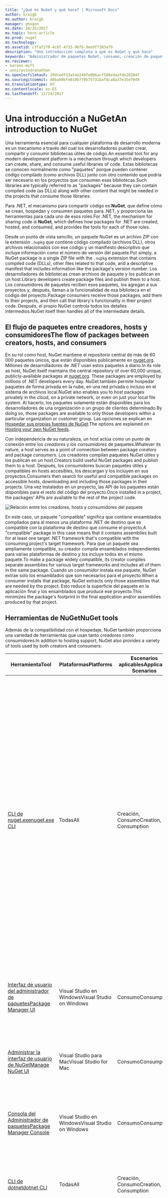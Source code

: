 ```yaml
---
title: "¿Qué es NuGet y qué hace? | Microsoft Docs"
author: kraigb
ms.author: kraigb
manager: ghogen
ms.date: 10/26/2017
ms.topic: hero-article
ms.prod: nuget
ms.technology: 
ms.assetid: c3faf278-4cbf-4733-96f6-9ee9f7203af9
description: "Una introducción completa a qué es NuGet y qué hace"
keywords: "Administrador de paquetes NuGet, consumo, creación de paquetes, hospedaje de paquetes"
ms.reviewer:
- karann-msft
- unniravindranathan
ms.openlocfilehash: 29dcedf33a54e249fe0b6acf588e4aafde28304f
ms.sourcegitcommit: d0ba99bfe019b779b75731bafdca8a37e35ef0d9
ms.translationtype: HT
ms.contentlocale: es-ES
ms.lasthandoff: 12/14/2017
---
```

# <a name="an-introduction-to-nuget"></a><span data-ttu-id="44646-105">Una introducción a NuGet</span><span class="sxs-lookup"><span data-stu-id="44646-105">An introduction to NuGet</span></span>

<span data-ttu-id="44646-106">Una herramienta esencial para cualquier plataforma de desarrollo moderna es un mecanismo a través del cual los desarrolladores pueden crear, compartir y consumir bibliotecas útiles de código.</span><span class="sxs-lookup"><span data-stu-id="44646-106">An essential tool for any modern development platform is a mechanism through which developers can create, share, and consume useful libraries of code.</span></span> <span data-ttu-id="44646-107">Estas bibliotecas se conocen normalmente como "paquetes" porque pueden contener código compilado (como archivos DLL) junto con otro contenido que podría ser necesario en los proyectos que consumen esas bibliotecas.</span><span class="sxs-lookup"><span data-stu-id="44646-107">Such libraries are typically referred to as "packages" because they can contain compiled code (as DLLs) along with other content that might be needed in the projects that consume those libraries.</span></span>

<span data-ttu-id="44646-108">Para .NET, el mecanismo para compartir código es **NuGet**, que define cómo se crean, hospedan y consumen paquetes para .NET, y proporciona las herramientas para cada uno de esos roles.</span><span class="sxs-lookup"><span data-stu-id="44646-108">For .NET, the mechanism for sharing code is **NuGet**, which defines how packages for .NET are created, hosted, and consumed, and provides the tools for each of those roles.</span></span> 

<span data-ttu-id="44646-109">Desde un punto de vista sencillo, un paquete NuGet es un archivo ZIP con la extensión `.nupkg` que contiene código compilado (archivos DLL), otros archivos relacionados con ese código y un manifiesto descriptivo que incluye información como el número de versión del paquete.</span><span class="sxs-lookup"><span data-stu-id="44646-109">Put simply, a NuGet package is a single ZIP file with the `.nupkg` extension that contains compiled code (DLLs), other files related to that code, and a descriptive manifest that includes information like the package's version number.</span></span> <span data-ttu-id="44646-110">Los desarrolladores de bibliotecas crean archivos de paquete y los publican en un host.</span><span class="sxs-lookup"><span data-stu-id="44646-110">Library developers create package files and publish them to a host.</span></span> <span data-ttu-id="44646-111">Los consumidores de paquetes reciben esos paquetes, los agregan a sus proyectos y, después, llaman a la funcionalidad de esa biblioteca en el código del proyecto.</span><span class="sxs-lookup"><span data-stu-id="44646-111">Package consumers receive those packages, add them to their projects, and then call that library's functionality in their project code.</span></span> <span data-ttu-id="44646-112">Después, el propio NuGet controla todos los detalles intermedios.</span><span class="sxs-lookup"><span data-stu-id="44646-112">NuGet itself then handles all of the intermediate details.</span></span>

## <a name="the-flow-of-packages-between-creators-hosts-and-consumers"></a><span data-ttu-id="44646-113">El flujo de paquetes entre creadores, hosts y consumidores</span><span class="sxs-lookup"><span data-stu-id="44646-113">The flow of packages between creators, hosts, and consumers</span></span>

<span data-ttu-id="44646-114">En su rol como host, NuGet mantiene el repositorio central de más de 60 000 paquetes únicos, que están disponibles públicamente en [nuget.org](https://www.nuget.org). Millones de desarrolladores de .NET usan estos paquetes a diario.</span><span class="sxs-lookup"><span data-stu-id="44646-114">In its role as host, NuGet itself maintains the central repository of over 60,000 unique, publicly-available packages at [nuget.org](https://www.nuget.org). These packages are employed by millions of .NET developers every day.</span></span> <span data-ttu-id="44646-115">NuGet también permite hospedar paquetes de forma privada en la nube, en una red privada o incluso en el sistema de archivos local.</span><span class="sxs-lookup"><span data-stu-id="44646-115">NuGet also enables you to host packages privately in the cloud, on a private network, or even on just your local file system.</span></span> <span data-ttu-id="44646-116">Al hacerlo, los paquetes solamente están disponibles para los desarrolladores de una organización o un grupo de clientes determinado.</span><span class="sxs-lookup"><span data-stu-id="44646-116">By doing so, those packages are available to only those developers within a particular organization or customer group.</span></span> <span data-ttu-id="44646-117">Las opciones se explican en [Hospedar sus propias fuentes de NuGet](Hosting-Packages/Overview.md).</span><span class="sxs-lookup"><span data-stu-id="44646-117">The options are explained on [Hosting your own NuGet feeds](Hosting-Packages/Overview.md).</span></span>

<span data-ttu-id="44646-118">Con independencia de su naturaleza, un host actúa como un punto de conexión entre los *creadores* y los *consumidores* de paquetes.</span><span class="sxs-lookup"><span data-stu-id="44646-118">Whatever its nature, a host serves as a point of connection between package *creators* and package *consumers*.</span></span> <span data-ttu-id="44646-119">Los creadores compilan paquetes NuGet útiles y los publican en un host.</span><span class="sxs-lookup"><span data-stu-id="44646-119">Creators build useful NuGet packages and publish them to a host.</span></span> <span data-ttu-id="44646-120">Después, los consumidores buscan paquetes útiles y compatibles en hosts accesibles, los descargan y los incluyen en sus proyectos.</span><span class="sxs-lookup"><span data-stu-id="44646-120">Consumers then search for useful and compatible packages on accessible hosts, downloading and including those packages in their projects.</span></span> <span data-ttu-id="44646-121">Una vez instalados en un proyecto, las API de los paquetes están disponibles para el resto del código del proyecto.</span><span class="sxs-lookup"><span data-stu-id="44646-121">Once installed in a project, the packages' APIs are available to the rest of the project code.</span></span>

![Relación entre los creadores, hosts y consumidores del paquete](media/nuget-roles.png)

<span data-ttu-id="44646-123">En este caso, un paquete "compatible" significa que contiene ensamblados compilados para al menos una plataforma .NET de destino que es compatible con la plataforma de destino que consume el proyecto.</span><span class="sxs-lookup"><span data-stu-id="44646-123">A "compatible" package in this case means that it contains assemblies built for at least one target .NET framework that's compatible with the consuming project's target framework.</span></span> <span data-ttu-id="44646-124">Para que un paquete sea ampliamente compatible, su creador compila ensamblados independientes para varias plataformas de destino y los incluye todos en el mismo paquete.</span><span class="sxs-lookup"><span data-stu-id="44646-124">To make a package widely compatible, its creator compiles separate assemblies for various target frameworks and includes all of them in the same package.</span></span> <span data-ttu-id="44646-125">Cuando un consumidor instala ese paquete, NuGet extrae solo los ensamblados que son necesarios para el proyecto.</span><span class="sxs-lookup"><span data-stu-id="44646-125">When a consumer installs that package, NuGet extracts only those assemblies that are needed by the project.</span></span> <span data-ttu-id="44646-126">Esto reduce la superficie del paquete en la aplicación final y los ensamblados que produce ese proyecto.</span><span class="sxs-lookup"><span data-stu-id="44646-126">This minimizes the package's footprint in the final application and/or assemblies produced by that project.</span></span>

## <a name="nuget-tools"></a><span data-ttu-id="44646-127">Herramientas de NuGet</span><span class="sxs-lookup"><span data-stu-id="44646-127">NuGet tools</span></span>

<span data-ttu-id="44646-128">Además de la compatibilidad con el hospedaje, NuGet también proporciona una variedad de herramientas que usan tanto creadores como consumidores:</span><span class="sxs-lookup"><span data-stu-id="44646-128">In addition to hosting support, NuGet also provides a variety of tools used by both creators and consumers:</span></span>

| <span data-ttu-id="44646-129">Herramienta</span><span class="sxs-lookup"><span data-stu-id="44646-129">Tool</span></span> | <span data-ttu-id="44646-130">Plataformas</span><span class="sxs-lookup"><span data-stu-id="44646-130">Platforms</span></span> | <span data-ttu-id="44646-131">Escenarios aplicables</span><span class="sxs-lookup"><span data-stu-id="44646-131">Applicable Scenarios</span></span> | <span data-ttu-id="44646-132">Descripción</span><span class="sxs-lookup"><span data-stu-id="44646-132">Description</span></span> |
| --- | --- | --- | --- |
| [<span data-ttu-id="44646-133">CLI de nuget.exe</span><span class="sxs-lookup"><span data-stu-id="44646-133">nuget.exe CLI</span></span>](Tools/nuget-exe-CLI-Reference.md) | <span data-ttu-id="44646-134">Todas</span><span class="sxs-lookup"><span data-stu-id="44646-134">All</span></span> | <span data-ttu-id="44646-135">Creación, Consumo</span><span class="sxs-lookup"><span data-stu-id="44646-135">Creation, Consumption</span></span> | <span data-ttu-id="44646-136">Proporciona todas las funcionalidades de NuGet, con algunos comandos que se aplican de forma específica a los creadores del paquete, otros solo a los consumidores y otros a ambos.</span><span class="sxs-lookup"><span data-stu-id="44646-136">Provides all NuGet capabilities, with some commands applying specifically to package creators, some applying only to consumers, and others applying to both.</span></span> <span data-ttu-id="44646-137">Por ejemplo, los creadores de paquetes usan el comando `nuget pack` para crear un paquete a partir de varios ensamblados y archivos relacionados, los consumidores de paquetes usan `nuget install` para incluir los paquetes en un proyecto y todos usan `nuget config` para establecer variables de configuración de NuGet.</span><span class="sxs-lookup"><span data-stu-id="44646-137">For example, package creators use the `nuget pack` command to create a package from various assemblies and related files, package consumers use `nuget install` to include packages in a project, and everyone uses `nuget config` to set NuGet configuration variables.</span></span>  |
| [<span data-ttu-id="44646-138">Interfaz de usuario del administrador de paquetes</span><span class="sxs-lookup"><span data-stu-id="44646-138">Package Manager UI</span></span>](Tools/Package-Manager-UI.md) | <span data-ttu-id="44646-139">Visual Studio en Windows</span><span class="sxs-lookup"><span data-stu-id="44646-139">Visual Studio on Windows</span></span> | <span data-ttu-id="44646-140">Consumo</span><span class="sxs-lookup"><span data-stu-id="44646-140">Consumption</span></span> | <span data-ttu-id="44646-141">Proporciona una interfaz de usuario fácil de usar para instalar y administrar paquetes en proyectos de .NET.</span><span class="sxs-lookup"><span data-stu-id="44646-141">Provides an easy-to-use UI for installing and managing packages in .NET projects.</span></span> | 
| [<span data-ttu-id="44646-142">Administrar la interfaz de usuario de NuGet</span><span class="sxs-lookup"><span data-stu-id="44646-142">Manage NuGet UI</span></span>](https://docs.microsoft.com/visualstudio/mac/nuget-walkthrough) | <span data-ttu-id="44646-143">Visual Studio para Mac</span><span class="sxs-lookup"><span data-stu-id="44646-143">Visual Studio for Mac</span></span> | <span data-ttu-id="44646-144">Consumo</span><span class="sxs-lookup"><span data-stu-id="44646-144">Consumption</span></span> | <span data-ttu-id="44646-145">Proporciona una interfaz de usuario fácil de usar para instalar y administrar paquetes en proyectos de .NET.</span><span class="sxs-lookup"><span data-stu-id="44646-145">Provide an easy-to-use UI for installing and managing packages in .NET projects.</span></span> |
| [<span data-ttu-id="44646-146">Consola del Administrador de paquetes</span><span class="sxs-lookup"><span data-stu-id="44646-146">Package Manager Console</span></span>](Tools/Package-Manager-Console.md) | <span data-ttu-id="44646-147">Visual Studio en Windows</span><span class="sxs-lookup"><span data-stu-id="44646-147">Visual Studio on Windows</span></span> | <span data-ttu-id="44646-148">Consumo</span><span class="sxs-lookup"><span data-stu-id="44646-148">Consumption</span></span> | <span data-ttu-id="44646-149">Proporciona [comandos de PowerShell](Tools/Powershell-Reference.md) para instalar y administrar paquetes en proyectos de .NET.</span><span class="sxs-lookup"><span data-stu-id="44646-149">Provides [PowerShell commands](Tools/Powershell-Reference.md) for installing and managing packages in .NET projects.</span></span> | 
| [<span data-ttu-id="44646-150">CLI de dotnet</span><span class="sxs-lookup"><span data-stu-id="44646-150">dotnet CLI</span></span>](Tools/dotnet-Commands.md) | <span data-ttu-id="44646-151">Todas</span><span class="sxs-lookup"><span data-stu-id="44646-151">All</span></span> | <span data-ttu-id="44646-152">Creación, Consumo</span><span class="sxs-lookup"><span data-stu-id="44646-152">Creation, Consumption</span></span> | <span data-ttu-id="44646-153">Proporciona determinadas características de la CLI de NuGet directamente en la cadena de herramientas de .NET Core.</span><span class="sxs-lookup"><span data-stu-id="44646-153">Provides certain NuGet CLI capabilities directly within the .NET Core toolchain.</span></span> |
| [<span data-ttu-id="44646-154">MSBuild</span><span class="sxs-lookup"><span data-stu-id="44646-154">MSBuild</span></span>](Schema/msbuild-targets.md) | <span data-ttu-id="44646-155">Windows</span><span class="sxs-lookup"><span data-stu-id="44646-155">Windows</span></span> | <span data-ttu-id="44646-156">Creación, Consumo</span><span class="sxs-lookup"><span data-stu-id="44646-156">Creation, Consumption</span></span> | <span data-ttu-id="44646-157">Proporciona la capacidad de crear y restaurar los paquetes que se usan en un proyecto directamente a través de la cadena de herramientas de MSBuild.</span><span class="sxs-lookup"><span data-stu-id="44646-157">Provides the ability to create packages and restore packages used in a project directly through the MSBuild toolchain.</span></span> |

<span data-ttu-id="44646-158">Como puede ver, las herramientas con las que se trabaja con NuGet dependen en gran medida de si se crean (y publican) paquetes o se consumen, y de la plataforma en la que se trabaja.</span><span class="sxs-lookup"><span data-stu-id="44646-158">As you can see, the tools with which you work with NuGet depend greatly on whether you're creating (and publishing) packages or consuming them, and the platform you're working on.</span></span> <span data-ttu-id="44646-159">Encontrará detalles más concretos en los temas [Flujo de trabajo de creación de paquetes](Create-Packages/Overview-and-Workflow.md) y [Flujo de trabajo de consumo de paquetes](Consume-Packages/Overview-and-Workflow.md), junto con otros temas en esas secciones.</span><span class="sxs-lookup"><span data-stu-id="44646-159">More specific details can be found in the [Package creation workflow](Create-Packages/Overview-and-Workflow.md) and [Package consumption workflow](Consume-Packages/Overview-and-Workflow.md) topics, along with other topics in those sections.</span></span> 

<span data-ttu-id="44646-160">Los creadores de paquetes también suelen ser consumidores, dado que se basan en la funcionalidad que existe en otros paquetes NuGet.</span><span class="sxs-lookup"><span data-stu-id="44646-160">Package creators are typically also consumers, as they build on top of functionality that exists in other NuGet packages.</span></span> <span data-ttu-id="44646-161">Y esos paquetes, por supuesto, pueden a su vez depender de otros.</span><span class="sxs-lookup"><span data-stu-id="44646-161">And those packages, of course, may in turn depend on still others.</span></span>

## <a name="managing-dependencies"></a><span data-ttu-id="44646-162">Administración de dependencias</span><span class="sxs-lookup"><span data-stu-id="44646-162">Managing dependencies</span></span>

<span data-ttu-id="44646-163">La capacidad para basarse en el trabajo de otros usuarios con facilidad es uno de los aspectos que hace que un sistema de administración de paquetes sea tan eficaz.</span><span class="sxs-lookup"><span data-stu-id="44646-163">The ability to easily build on the work of others is one of the things that makes a package management system so powerful.</span></span> <span data-ttu-id="44646-164">En consecuencia, gran parte de lo que hace NuGet consiste en administrar ese árbol o "gráfico" de dependencias en nombre del proyecto.</span><span class="sxs-lookup"><span data-stu-id="44646-164">Accordingly, much of what NuGet does is managing that dependency tree or "graph" on behalf of your project.</span></span> <span data-ttu-id="44646-165">Dicho simplemente, solo se tiene que preocupar por los paquetes que use directamente en un proyecto.</span><span class="sxs-lookup"><span data-stu-id="44646-165">Simply said, you need only concern yourself with those packages that you're directly using in a project.</span></span> <span data-ttu-id="44646-166">Si alguno de esos paquetes consume otros paquetes (que pueden consumir paquetes), NuGet se encarga de todas esas dependencias de nivel inferior.</span><span class="sxs-lookup"><span data-stu-id="44646-166">If any of those packages themselves consume other packages (which can consume packages), NuGet takes care of all those down-level dependencies.</span></span>

<span data-ttu-id="44646-167">En la imagen siguiente se muestra un proyecto que depende de cinco paquetes que, a su vez, dependen de otros varios.</span><span class="sxs-lookup"><span data-stu-id="44646-167">The following image shows a project that depends on five packages, which in turn depend on a number of others.</span></span>  

![Un gráfico de dependencias de NuGet de ejemplo para un proyecto de .NET](media/dependency-graph.png)

<span data-ttu-id="44646-169">Tenga en cuenta que algunos paquetes aparecen varias veces en el gráfico de dependencias.</span><span class="sxs-lookup"><span data-stu-id="44646-169">Notice that some packages appear multiple times in the dependency graph.</span></span> <span data-ttu-id="44646-170">Por ejemplo, hay tres consumidores diferentes del paquete B, y es posible que cada consumidor también especifique una versión diferente de ese paquete (no se muestra).</span><span class="sxs-lookup"><span data-stu-id="44646-170">For example, there are three different consumers of package B, and each consumer might also specify a different version for that package (not shown).</span></span> <span data-ttu-id="44646-171">Como se trata de algo frecuente, afortunadamente NuGet se encarga del trabajo duro de determinar exactamente qué versión del paquete B satisface a todos sus consumidores.</span><span class="sxs-lookup"><span data-stu-id="44646-171">Because this is a common occurrence, NuGet fortunately does all the hard work to determine exactly which version of package B satisfies all its consumers.</span></span> <span data-ttu-id="44646-172">Después, NuGet hace lo mismo con todos los demás paquetes, con independencia de la profundidad que alcance el gráfico de dependencias.</span><span class="sxs-lookup"><span data-stu-id="44646-172">NuGet then does the same for all other packages, no matter how deep the dependency graph becomes.</span></span>

<span data-ttu-id="44646-173">Para obtener más información sobre cómo realiza NuGet este servicio, vea [Resolución de dependencias](Consume-Packages/Dependency-Resolution.md).</span><span class="sxs-lookup"><span data-stu-id="44646-173">For more details on how NuGet performs this service, see [Dependency resolution](Consume-Packages/Dependency-Resolution.md).</span></span>

## <a name="tracking-references-and-restoring-packages"></a><span data-ttu-id="44646-174">Seguimiento de referencias y restauración de paquetes</span><span class="sxs-lookup"><span data-stu-id="44646-174">Tracking references and restoring packages</span></span>

<span data-ttu-id="44646-175">Dado que los proyectos se pueden mover fácilmente entre los equipos de los desarrolladores, repositorios de control de código fuente, servidores de compilación, etc., no resulta práctico mantener los ensamblados binarios de los paquetes NuGet enlazados directamente a un proyecto.</span><span class="sxs-lookup"><span data-stu-id="44646-175">Because projects can easily move between developer computers, source control repositories, build servers, and so forth, it's highly impractical to keep binary assemblies from NuGet packages directly bound to a project.</span></span> <span data-ttu-id="44646-176">Esto no solo sobredimensionaría innecesariamente cada copia del proyecto (y, por tanto, se desaprovecharía el espacio en los repositorios de control de código fuente), sino que también sería muy difícil actualizar los archivos binarios del paquete a versiones más recientes dado que se tendría que hacer en todas las copias del proyecto.</span><span class="sxs-lookup"><span data-stu-id="44646-176">Not only would this make each copy of the project unnecessarily bloated (and thereby waste space in source control repositories), it would also make it very difficult to update package binaries to newer versions as this would have to be done across all copies of the project.</span></span> 

<span data-ttu-id="44646-177">En su lugar, NuGet simplemente mantiene una lista de referencias de los paquetes de los que depende un proyecto (incluidas las dependencias de nivel superior e inferior) y proporciona los medios para restaurar todos los paquetes a los que se hace referencia previa solicitud, como se describe en [Restauración de paquetes](Consume-Packages/Package-Restore.md).</span><span class="sxs-lookup"><span data-stu-id="44646-177">Instead, NuGet simply maintains a reference list of the packages upon which a project depends (including both top-level and down-level dependencies), and provides the means to restore all referenced packages upon request as described on [Package restore](Consume-Packages/Package-Restore.md).</span></span> <span data-ttu-id="44646-178">Es decir, siempre que se instala un paquete de algún host en un proyecto, NuGet registra el identificador y el número de versión del paquete en esta lista de referencias.</span><span class="sxs-lookup"><span data-stu-id="44646-178">That is, whenever you install a package from some host into a project, NuGet records the package identifier and version number in this reference list.</span></span> <span data-ttu-id="44646-179">(Al desinstalar un paquete, evidentemente se quita de la lista).</span><span class="sxs-lookup"><span data-stu-id="44646-179">(Uninstalling a package, of course, removes it from the list.)</span></span> 

![Una lista de referencias de NuGet se crea al instalar el paquete y se puede usar para restaurar los paquetes en otro lugar](media/nuget-restore.png)

<span data-ttu-id="44646-181">Solo con la lista de referencias, NuGet puede volver a instalar (es decir, restaurar) todos los paquetes de hosts públicos y privados en cualquier momento posterior.</span><span class="sxs-lookup"><span data-stu-id="44646-181">With only the reference list, NuGet can then reinstall&mdash;that is, restore&mdash;all of those packages from public and/or private hosts at any later time.</span></span> <span data-ttu-id="44646-182">(Por esta razón, en nuget.org no se permite la eliminación permanente de los paquetes publicados, aunque se pueden ocultar; vea [Eliminación de paquetes](Policies/deleting-packages.md)). Al confirmar un proyecto en el control de código fuente o compartirlo de alguna otra manera, solo es necesario incluir la lista de referencias, no los archivos binarios del paquete (vea [Paquetes y control de código fuente](Consume-Packages/Packages-and-Source-Control.md)).</span><span class="sxs-lookup"><span data-stu-id="44646-182">(For this reason, nuget.org does not allow permanent deletion of published packages, although they can be hidden; see [Deleting packages](Policies/deleting-packages.md).) When committing a project to source control, or sharing it in some other way, you need only include the reference list and need not include any package binaries (see [Packages and source control](Consume-Packages/Packages-and-Source-Control.md).)</span></span>

<span data-ttu-id="44646-183">El equipo que recibe un proyecto, como un servidor de compilación que obtiene una copia del proyecto como parte de un sistema de implementación automatizada, simplemente solicita a NuGet que restaure las dependencias cuando sea necesario.</span><span class="sxs-lookup"><span data-stu-id="44646-183">The computer that receives a project, such as a build server obtaining a copy of the project as part of an automated deployment system, simply asks NuGet to restore dependencies whenever they're needed.</span></span> <span data-ttu-id="44646-184">Los sistemas de compilación como Visual Studio Team Services proporcionan pasos de "restauración de NuGet" para este propósito exacto.</span><span class="sxs-lookup"><span data-stu-id="44646-184">Build systems like Visual Studio Team Services provide "NuGet restore" steps for this exact purpose.</span></span> <span data-ttu-id="44646-185">De forma similar, cuando los desarrolladores obtienen una copia de un proyecto (por ejemplo al clonar un repositorio) y después lo abren en Visual Studio y ejecutan una compilación, Visual Studio restaura automáticamente los paquetes NuGet necesarios.</span><span class="sxs-lookup"><span data-stu-id="44646-185">Similarly, when developers obtain a copy of a project (as when cloning a repository) then open the project in Visual Studio and run a build, Visual Studio automatically restores the necessary NuGet packages.</span></span> <span data-ttu-id="44646-186">Los desarrolladores también pueden indicar a NuGet que restaure paquetes en cualquier momento mediante el comando de la CLI `nuget restore` o el cmdlet `Install-Package` en la consola del Administrador de paquetes.</span><span class="sxs-lookup"><span data-stu-id="44646-186">Developers can also tell NuGet to restore packages at any time using the `nuget restore` CLI command or the `Install-Package` cmdlet in the Package Manager Console.</span></span>

<span data-ttu-id="44646-187">Claramente, el rol principal de NuGet que interesa a los desarrolladores es que mantenga esa lista de referencias en nombre del proyecto y que proporcione los medios para restaurar de forma eficaz (y actualizar) los paquetes a los que se hace referencia.</span><span class="sxs-lookup"><span data-stu-id="44646-187">Clearly, then, NuGet's primary role where developers are concerned is maintaining that reference list on behalf of your project and providing the means to efficiently restore (and update) those referenced packages.</span></span>

<span data-ttu-id="44646-188">La forma exacta en la que esto ocurre ha evolucionado durante las distintas versiones de NuGet, generando varios *formatos de administración de paquetes*, como se denominan:</span><span class="sxs-lookup"><span data-stu-id="44646-188">How this exactly happens has evolved over the different versions of NuGet, resulting in several *package management formats*, as they're called:</span></span>

- <span data-ttu-id="44646-189">[`packages.config`](Schema/packages-config.md): *(NuGet 1.0 y versiones posteriores)* un archivo XML que mantiene una lista plana de todas las dependencias del proyecto, incluidas las dependencias de otros paquetes instalados.</span><span class="sxs-lookup"><span data-stu-id="44646-189">[`packages.config`](Schema/packages-config.md): *(NuGet 1.0+)* An XML file that maintains a flat list of all dependencies in the project, including the dependencies of other installed packages.</span></span> 
- <span data-ttu-id="44646-190">[`project.json`](Schema/project-json.md): *(NuGet 3.0 y versiones posteriores)* un archivo JSON que mantiene una lista de las dependencias del proyecto con un gráfico de paquetes general en un archivo asociado, `project.lock.json`.</span><span class="sxs-lookup"><span data-stu-id="44646-190">[`project.json`](Schema/project-json.md): *(NuGet 3.0+)* A JSON file that maintains a list of the project's dependencies with an overall package graph in an associated file, `project.lock.json`.</span></span> <span data-ttu-id="44646-191">Esta estructura proporciona mejor rendimiento que `packages.config`, como se describe en [Resolución de dependencias](Consume-Packages/Dependency-Resolution.md), incluida la restauración transitiva, pero se ha reemplazado de forma general por PackageReference como se muestra a continuación.</span><span class="sxs-lookup"><span data-stu-id="44646-191">This structure provides improved performance over `packages.config` as described on [Dependency Resolution](Consume-Packages/Dependency-Resolution.md), including transitive restore, but has itself been generally superseded by PackageReference below.</span></span>
- <span data-ttu-id="44646-192">[Referencias de paquetes en archivos de proyecto](Consume-Packages/Package-References-in-Project-Files.md) (también conocido como "PackageReference") | *(NuGet 4.0 y versiones posteriores)* mantiene una lista de las dependencias de nivel superior de un proyecto directamente en el archivo de proyecto, por lo que no se necesita un archivo independiente.</span><span class="sxs-lookup"><span data-stu-id="44646-192">[Package references in project files](Consume-Packages/Package-References-in-Project-Files.md) (also known as "PackageReference") | *(NuGet 4.0+)* Maintains a list of a project's top-level dependencies directly within the project file, so no separate file is needed.</span></span> <span data-ttu-id="44646-193">Un archivo asociado, `project.assets.json`, se genera de forma dinámica como `project.lock.json` para administrar el gráfico de dependencias general.</span><span class="sxs-lookup"><span data-stu-id="44646-193">An associated file, `project.assets.json`, is dynamically generated like `project.lock.json` to manage the overall dependency graph.</span></span>

<span data-ttu-id="44646-194">El formato de administración de paquetes que se usa en un proyecto determinado depende del tipo de proyecto y la versión disponible de NuGet y Visual Studio.</span><span class="sxs-lookup"><span data-stu-id="44646-194">Which package management format is employed in any given project depends on the project type, and the available version of NuGet and Visual Studio.</span></span> <span data-ttu-id="44646-195">Para comprobar qué formato se usa, solo hay que buscar `packages.config` o `project.json` en la raíz del proyecto después de instalar el primer paquete.</span><span class="sxs-lookup"><span data-stu-id="44646-195">To check what format is being used, simply look for `packages.config` or `project.json` in the project root after installing your first package.</span></span> <span data-ttu-id="44646-196">Si no ve ninguno de esos archivos, busque directamente un elemento &lt;PackageReference&gt; en el archivo de proyecto.</span><span class="sxs-lookup"><span data-stu-id="44646-196">If you don't see either file, look in the project file directly for a &lt;PackageReference&gt;element.</span></span>

<span data-ttu-id="44646-197">En Visual Studio 2017, por ejemplo, en la mayoría de tipos de proyecto se usa `packages.config` excepto para proyectos de C# y .NET Core para UWP en los que se usa PackageReference.</span><span class="sxs-lookup"><span data-stu-id="44646-197">In Visual Studio 2017, for example, most project types use `packages.config` except for UWP C# and .NET Core projects which use PackageReference.</span></span> 

## <a name="what-else-does-nuget-do"></a><span data-ttu-id="44646-198">¿Qué más hace NuGet?</span><span class="sxs-lookup"><span data-stu-id="44646-198">What else does NuGet do?</span></span>

<span data-ttu-id="44646-199">Para resumir lo que se ha descrito hasta ahora, NuGet proporciona (en su rol de hospedaje) el repositorio central nuget.org y admite el hospedaje privado.</span><span class="sxs-lookup"><span data-stu-id="44646-199">To summarize what we've covered so far, NuGet provides (in its hosting role) the central nuget.org repository and supports private hosting.</span></span> <span data-ttu-id="44646-200">NuGet proporciona a los desarrolladores las herramientas que necesitan para crear, publicar y consumir paquetes.</span><span class="sxs-lookup"><span data-stu-id="44646-200">NuGet provides the tools developers need for creating, publishing, and consuming packages.</span></span> <span data-ttu-id="44646-201">Y lo más importante, NuGet mantiene una lista de referencias de los paquetes que se usan en un proyecto y permite restaurar y actualizar los paquetes de esa lista.</span><span class="sxs-lookup"><span data-stu-id="44646-201">And most importantly, NuGet maintains a reference list of packages used in a project and the ability to restore and update those packages from that list.</span></span>

<span data-ttu-id="44646-202">Para que estos procesos funcionen de forma eficaz, NuGet realiza algunas optimizaciones en segundo plano.</span><span class="sxs-lookup"><span data-stu-id="44646-202">To make these processes work efficiently, NuGet does some behind-the-scenes optimizations.</span></span> <span data-ttu-id="44646-203">En concreto, NuGet administra la caché de paquetes de todo el equipo y la específica del proyecto para tener acceso directo a la instalación y reinstalación.</span><span class="sxs-lookup"><span data-stu-id="44646-203">Most notably, NuGet manages both computer-wide and project-specific package caches to shortcut installation and reinstallation.</span></span> <span data-ttu-id="44646-204">En lo referente a la caché de todo el equipo, todos los paquetes que se descargan e instalan en un proyecto se almacenan en la memoria caché, para que al instalar el mismo paquete en otro proyecto no sea necesario volver a descargarlo.</span><span class="sxs-lookup"><span data-stu-id="44646-204">Where the computer-wide cache is concerned, any package that you download and install in a project is stored in the cache, such that installing the same package in another project doesn't have to download it again.</span></span> <span data-ttu-id="44646-205">Esto es muy útil cuando se restaura con frecuencia un número mayor de paquetes, por ejemplo en un servidor de compilación.</span><span class="sxs-lookup"><span data-stu-id="44646-205">This is clearly very helpful when you're frequently restoring a larger number of packages, as on a build server.</span></span> <span data-ttu-id="44646-206">Para obtener más información sobre el mecanismo y cómo usarlo, vea [Administración de la caché NuGet](Consume-Packages/Managing-the-Nuget-Cache.md).</span><span class="sxs-lookup"><span data-stu-id="44646-206">For more details on the mechanism and how to work with it, see [Managing the NuGet cache](Consume-Packages/Managing-the-Nuget-Cache.md).</span></span>

<span data-ttu-id="44646-207">Dentro de un proyecto individual, NuGet realiza mucho trabajo para administrar el gráfico de dependencias general.</span><span class="sxs-lookup"><span data-stu-id="44646-207">Within an individual project, NuGet does a lot of work to manage the overall dependency graph.</span></span> <span data-ttu-id="44646-208">(Cuando se usa `project.json` o &lt;PackageReference&gt;, NuGet mantiene esa información en un archivo secundario denominado `project.lock.json` y `project.assets.json`, respectivamente). De nuevo, esto incluye la resolución de varias referencias a las distintas versiones del mismo paquete.</span><span class="sxs-lookup"><span data-stu-id="44646-208">(When using `project.json` or &lt;PackageReference&gt;, NuGet keeps that information in a secondary file called `project.lock.json` and `project.assets.json`, respectively.) This again includes resolving multiple references to different versions of the same package.</span></span>

<span data-ttu-id="44646-209">Es decir, es bastante común que un proyecto dependa de uno o varios paquetes que, a su vez, tienen las mismas dependencias.</span><span class="sxs-lookup"><span data-stu-id="44646-209">That is, it's quite common that a project takes a dependency on one or more packages that themselves have the same dependencies.</span></span> <span data-ttu-id="44646-210">Por ejemplo, algunos de los paquetes de utilidad más útiles de nuget.org se usan en otros muchos paquetes.</span><span class="sxs-lookup"><span data-stu-id="44646-210">For example, some of the most useful utility packages on nuget.org are employed by many other packages.</span></span> <span data-ttu-id="44646-211">En el gráfico de dependencias completo, podría tener fácilmente diez referencias distintas a versiones diferentes del mismo paquete.</span><span class="sxs-lookup"><span data-stu-id="44646-211">In the entire dependency graph, ten, you could easily have ten different references to different versions of the same package.</span></span> <span data-ttu-id="44646-212">Pero no se recomienda incluir varias versiones de ese paquete en la propia aplicación, por lo que NuGet determina la versión que todos los usuarios pueden usar.</span><span class="sxs-lookup"><span data-stu-id="44646-212">However, you don't want to bring multiple versions of that package into the application itself, so NuGet sorts out which single version that everyone can use.</span></span> <span data-ttu-id="44646-213">(Vea [Resolución de dependencias](Consume-Packages/Dependency-Resolution.md) para obtener más información sobre este tema).</span><span class="sxs-lookup"><span data-stu-id="44646-213">(See [Dependency Resolution](Consume-Packages/Dependency-Resolution.md) for more on this topic.)</span></span>

<span data-ttu-id="44646-214">Además, NuGet mantiene todas las especificaciones relacionadas con la estructura de los paquetes (incluida la [localización](Create-Packages/Creating-Localized-Packages.md) y los [símbolos de depuración](Create-Packages/Symbol-Packages.md)) y cómo se hace referencia a ellos (incluidos los [intervalos de versiones](reference/package-versioning.md#version-ranges-and-wildcards) y [versiones preliminares](create-packages/Prerelease-Packages.md)). NuGet también proporciona API para proveedores de credenciales (para tener acceso a hosts privados) y para desarrolladores que escriben extensiones y plantillas de proyecto de Visual Studio.</span><span class="sxs-lookup"><span data-stu-id="44646-214">Beyond that, NuGet maintains all the specifications related to how packages are structured (including [localization](Create-Packages/Creating-Localized-Packages.md) and [debug symbols](Create-Packages/Symbol-Packages.md)) and how they are referenced (including [version ranges](reference/package-versioning.md#version-ranges-and-wildcards) and [pre-release versions](create-packages/Prerelease-Packages.md).) NuGet also provides APIs for credential providers (for accessing private hosts) and for developers who write Visual Studio extensions and project templates.</span></span>

<span data-ttu-id="44646-215">Dedique un momento a examinar la tabla de contenido de esta documentación, y podrá ver todas estas características representadas, junto con notas de la versión que se remontan a los inicios de NuGet.</span><span class="sxs-lookup"><span data-stu-id="44646-215">Take a moment to browse the table of contents for this documentation, and you'll see all of these capabilities represented there, along with release notes dating back to NuGet's beginnings.</span></span>

## <a name="comments-contributions-and-issues"></a><span data-ttu-id="44646-216">Comentarios, contribuciones y problemas</span><span class="sxs-lookup"><span data-stu-id="44646-216">Comments, contributions, and issues</span></span>

<span data-ttu-id="44646-217">Por último, agradecemos mucho los comentarios y las contribuciones a esta documentación; simplemente seleccione los comandos **Comentarios** y **Editar** en cualquier página, o visite el [repositorio de documentos](https://github.com/NuGet/docs.microsoft.com-nuget/) y la [lista de problemas de documentos](https://github.com/NuGet/docs.microsoft.com-nuget/issues) en GitHub.</span><span class="sxs-lookup"><span data-stu-id="44646-217">Finally, we very much welcome comments and contributions to this documentation&mdash;just select the **Comments** and **Edit** commands on any page, or visit the [docs repository](https://github.com/NuGet/docs.microsoft.com-nuget/) and [docs issue list](https://github.com/NuGet/docs.microsoft.com-nuget/issues) on GitHub.</span></span>

<span data-ttu-id="44646-218">También se agradecen las contribuciones a NuGet a través de los [distintos repositorios de GitHub](https://github.com/NuGet/Home); los problemas de NuGet se encuentran en [https://github.com/NuGet/home/issues](https://github.com/NuGet/home/issues).</span><span class="sxs-lookup"><span data-stu-id="44646-218">We also welcome contributions to NuGet itself through its [various GitHub repositories](https://github.com/NuGet/Home); NuGet issues can be found on [https://github.com/NuGet/home/issues](https://github.com/NuGet/home/issues).</span></span>

<span data-ttu-id="44646-219">Disfrute de su experiencia con NuGet.</span><span class="sxs-lookup"><span data-stu-id="44646-219">Enjoy your NuGet experience!</span></span>
